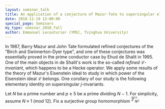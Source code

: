 ```yaml
---
layout: seminar_talk
title: An application of a conjecture of Mazur-Tate to supersingular elliptic curves
date: 2018-11-19 12:00:00
special_page: Seminars
my_type: seminar_2018_fall
author: Emmanuel Lecouturier (YMSC, Tsinghua University)
---
```


In 1987, Barry Mazur and John Tate formulated refined conjectures of the “Birch and Swinnerton-Dyer type”, and one of these conjectures was essentially proved in the prime conductor case by
Ehud de Shalit in 1995. One of the main objects in de Shalit's work is the so-called *refined* ℒ-*invariant*, which happens to be a Hecke operator. We apply some results of the theory of Mazur's
Eisenstein ideal to study in which power of the Eisenstein ideal ℒ belongs. One corollary of our
study is the following elementary identity on supersingular *j*-invariants.

Let *N* be a prime number and *p* ≥ 5 be a prime dividing *N* − 1. For simplicity, assume
*N* ≡ 1 (mod 12).
Fix a surjective group homomorphism <svg height='15.5176pt' version='1.1' viewBox='-0.239051 -0.237334 19.2491 15.5176' width='19.2491pt' xmlns='http://www.w3.org/2000/svg' xmlns:xlink='http://www.w3.org/1999/xlink'>
<defs>
<path d='M3.09639 -4.01694C3.58655 -4.01694 4.78207 -3.99303 4.87771 -2.65405C4.88966 -2.51059 4.90162 -2.35517 5.0929 -2.35517C5.29614 -2.35517 5.29614 -2.52254 5.29614 -2.73773V-5.97758C5.29614 -6.16887 5.29614 -6.36015 5.0929 -6.36015C4.93748 -6.36015 4.88966 -6.2406 4.87771 -6.10909C4.80598 -4.72229 3.96912 -4.48319 3.09639 -4.44732V-6.96986C3.09639 -7.77086 3.32354 -7.77086 3.61046 -7.77086H4.17235C5.70262 -7.77086 6.4797 -6.94595 6.55143 -6.12105C6.56339 -6.0254 6.57534 -5.84608 6.76663 -5.84608C6.96986 -5.84608 6.96986 -6.03736 6.96986 -6.2406V-7.79477C6.96986 -8.16538 6.94595 -8.18929 6.57534 -8.18929H0.573848C0.358655 -8.18929 0.167372 -8.18929 0.167372 -7.9741C0.167372 -7.77086 0.394521 -7.77086 0.490162 -7.77086C1.17161 -7.77086 1.21943 -7.67522 1.21943 -7.08941V-1.09988C1.21943 -0.537983 1.18356 -0.418431 0.549938 -0.418431C0.37061 -0.418431 0.167372 -0.418431 0.167372 -0.215193C0.167372 0 0.358655 0 0.573848 0H4.02889C4.24408 0 4.42341 0 4.42341 -0.215193C4.42341 -0.418431 4.22017 -0.418431 4.06476 -0.418431C3.14421 -0.418431 3.09639 -0.502117 3.09639 -1.13574V-4.01694ZM6.55143 -7.77086V-7.20897C6.38406 -7.38829 6.18082 -7.60349 5.90585 -7.77086H6.55143ZM4.87771 -3.78979C4.69838 -4.01694 4.38755 -4.19626 4.24408 -4.25604C4.47123 -4.36364 4.71034 -4.55492 4.87771 -4.75816V-3.78979ZM1.63786 -7.11333C1.63786 -7.25679 1.63786 -7.55567 1.54222 -7.77086H2.80946C2.67796 -7.49589 2.67796 -7.10137 2.67796 -6.99377V-1.11183C2.67796 -0.932503 2.67796 -0.645579 2.79751 -0.418431H1.54222C1.63786 -0.633624 1.63786 -0.932503 1.63786 -1.07597V-7.11333Z' id='g0-70'/>
<path d='M5.22042 -3.66625C5.31606 -3.76189 5.332 -3.80174 5.332 -3.85753C5.332 -3.95318 5.2523 -4.04085 5.14869 -4.04085C5.07696 -4.04085 5.04508 -4.00897 4.95741 -3.9213L3.29166 -2.25554L1.61793 -3.92927C1.52229 -4.02491 1.48244 -4.04085 1.42665 -4.04085C1.33101 -4.04085 1.24334 -3.96115 1.24334 -3.85753C1.24334 -3.7858 1.27522 -3.75392 1.35492 -3.67422L3.02864 -1.99253L1.36289 -0.326775C1.25928 -0.223163 1.24334 -0.183313 1.24334 -0.127522C1.24334 -0.0239103 1.33101 0.0557908 1.42665 0.0557908C1.49838 0.0557908 1.52229 0.0318804 1.60996 -0.0557908L3.28369 -1.72951L5.02117 0.00797011C5.06102 0.0318804 5.10884 0.0557908 5.14869 0.0557908C5.2523 0.0557908 5.332 -0.0318804 5.332 -0.127522C5.332 -0.191283 5.29215 -0.223163 5.29215 -0.231133C5.26027 -0.278954 3.98506 -1.5462 3.5467 -1.99253L5.22042 -3.66625Z' id='g2-2'/>
<path d='M1.69166 -0.460274C1.61993 -0.460274 1.54819 -0.454296 1.47646 -0.454296H0.795019L1.72154 -1.27323C1.82914 -1.36887 2.12204 -1.59004 2.23562 -1.68568C2.49863 -1.92478 2.85131 -2.23562 2.85131 -2.75567C2.85131 -3.43113 2.34919 -4.04682 1.4944 -4.04682C0.860772 -4.04682 0.466252 -3.7061 0.263014 -3.09639L0.54396 -2.74371C0.681445 -3.24583 0.89066 -3.63437 1.41071 -3.63437C1.91283 -3.63437 2.29539 -3.28169 2.29539 -2.74371C2.29539 -2.24757 2.00249 -1.96663 1.64384 -1.6259C1.52428 -1.50635 1.20149 -1.23736 1.07597 -1.11781C0.902615 -0.962391 0.490162 -0.561893 0.316812 -0.412453V0H2.85131V-0.460274H1.69166Z' id='g3-50'/>
<path d='M6.35218 -5.53126H5.68269L4.63064 -0.629639H4.62267L3.06052 -5.53126H1.97659L0.797011 0H1.4665L2.51059 -4.90162H2.51856L4.08867 0H5.1726L6.35218 -5.53126Z' id='g1-78'/>
</defs>
<g id='page1' transform='matrix(1.13 0 0 1.13 -63.986 -63.5263)'>
<use x='56.4133' xlink:href='#g0-70' y='65.7534'/>
<use x='63.6919' xlink:href='#g2-2' y='60.8053'/>
<use x='63.6919' xlink:href='#g1-78' y='69.7404'/>
<use x='70.2841' xlink:href='#g3-50' y='67.4711'/>
</g>
</svg>